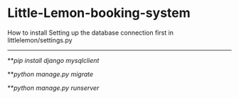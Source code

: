 # Little-Lemon-booking-system

How to install
Setting up the database connection first in littlelemon/settings.py

---

***pip install django mysqlclient*

***python manage.py migrate*

***python manage.py runserver*
